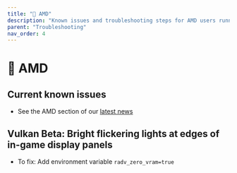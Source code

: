 ```yaml
---
title: "💖 AMD"
description: "Known issues and troubleshooting steps for AMD users running Star Citizen on Linux"
parent: "Troubleshooting"
nav_order: 4
---
```


# 💖 AMD

## Current known issues
- See the AMD section of our [latest news](/#news)

## Vulkan Beta: Bright flickering lights at edges of in-game display panels
- To fix: Add environment variable `radv_zero_vram=true`
